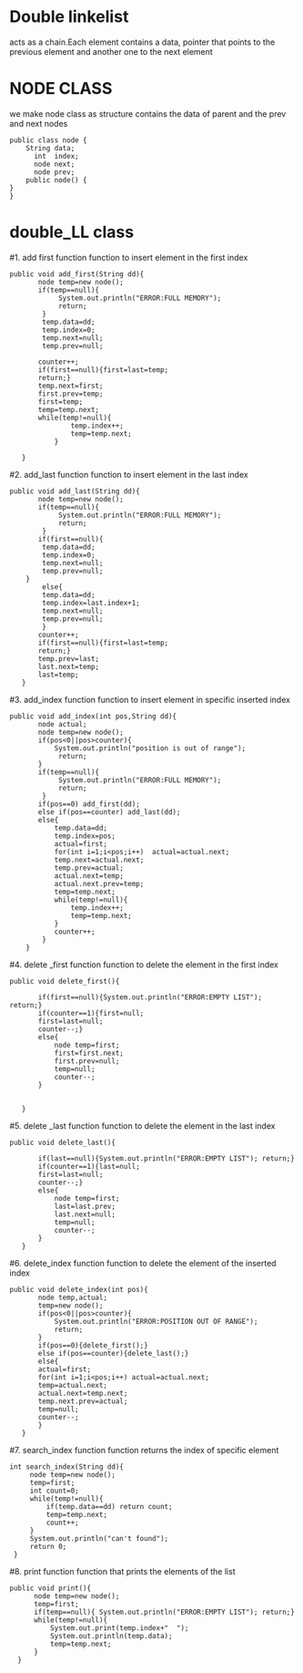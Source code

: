 # Double linkelist

acts as a chain.Each element contains a data, pointer that points to the previous element 
and another one to the next element
# NODE CLASS 
we make node class as structure contains the data of parent and the prev and next nodes
```
public class node {
    String data;
      int  index;
      node next;
      node prev;
    public node() {
}
}
```
# double_LL class
#1. add first function
function to insert element in the first index
```
public void add_first(String dd){
       node temp=new node();
       if(temp==null){
            System.out.println("ERROR:FULL MEMORY");
            return;
        }
        temp.data=dd;
        temp.index=0;
        temp.next=null;
        temp.prev=null;
        
       counter++;
       if(first==null){first=last=temp;
       return;}
       temp.next=first;
       first.prev=temp;
       first=temp;
       temp=temp.next;
       while(temp!=null){
               temp.index++;
               temp=temp.next;
           }
       
   }
  ```
#2. add_last function
function to insert element in the last index
```
public void add_last(String dd){
       node temp=new node();
       if(temp==null){
            System.out.println("ERROR:FULL MEMORY");
            return;
        }
       if(first==null){
        temp.data=dd;
        temp.index=0;
        temp.next=null;
        temp.prev=null;
    }
        else{
        temp.data=dd;
        temp.index=last.index+1;
        temp.next=null;
        temp.prev=null;
        }
       counter++;
       if(first==null){first=last=temp;
       return;}
       temp.prev=last;
       last.next=temp;
       last=temp;
   }
 ```
#3. add_index function
function to insert element in specific inserted index
```
public void add_index(int pos,String dd){
       node actual;
       node temp=new node();
       if(pos<0||pos>counter){
           System.out.println("position is out of range");
            return;
       }
       if(temp==null){
            System.out.println("ERROR:FULL MEMORY");
            return;
        }
       if(pos==0) add_first(dd);
       else if(pos==counter) add_last(dd);
       else{
           temp.data=dd;
           temp.index=pos;
           actual=first;
           for(int i=1;i<pos;i++)  actual=actual.next;
           temp.next=actual.next;
           temp.prev=actual;
           actual.next=temp;
           actual.next.prev=temp;
           temp=temp.next;
           while(temp!=null){
               temp.index++;
               temp=temp.next;
           }
           counter++;
        }  
    }
  ```
#4. delete _first function
function to delete the element in the first index
```
public void delete_first(){
       
       if(first==null){System.out.println("ERROR:EMPTY LIST"); return;}
       if(counter==1){first=null;
       first=last=null;
       counter--;}
       else{
           node temp=first;
           first=first.next;
           first.prev=null;
           temp=null;
           counter--;
       }
       
       
   }
  ```
 #5. delete _last function
function to delete the element in the last index
```
public void delete_last(){
       
       if(last==null){System.out.println("ERROR:EMPTY LIST"); return;}
       if(counter==1){last=null;
       first=last=null;
       counter--;}
       else{
           node temp=first;
           last=last.prev;
           last.next=null;
           temp=null;
           counter--;
       }   
   }
 ```
 #6. delete_index function
 function to delete the element of the inserted index
```
public void delete_index(int pos){
       node temp,actual;
       temp=new node();
       if(pos<0||pos>counter){
           System.out.println("ERROR:POSITION OUT OF RANGE");
           return;
       }
       if(pos==0){delete_first();}
       else if(pos==counter){delete_last();}
       else{
       actual=first;
       for(int i=1;i<pos;i++) actual=actual.next;
       temp=actual.next;
       actual.next=temp.next;
       temp.next.prev=actual;
       temp=null;
       counter--;
       }   
   }
   ```
  #7. search_index function 
  function returns the index of specific element
  ```
  int search_index(String dd){
       node temp=new node();
       temp=first;
       int count=0;
       while(temp!=null){
           if(temp.data==dd) return count;
           temp=temp.next;
           count++;
       }
       System.out.println("can't found");
       return 0;
   }
  ```
  #8. print function 
  function that prints the elements of the list 
  ```
  public void print(){
        node temp=new node();
        temp=first;
        if(temp==null){ System.out.println("ERROR:EMPTY LIST"); return;}
        while(temp!=null){
            System.out.print(temp.index+"  ");
            System.out.println(temp.data);
            temp=temp.next;
        }
    }
  ```
  

